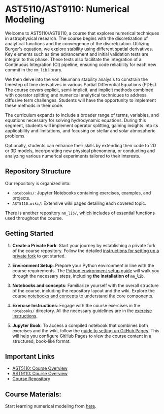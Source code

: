 # AST5110/AST9110: Numerical Modeling

Welcome to AST5110/AST9110, a course that explores numerical techniques in astrophysical research. The course begins with the discretization of analytical functions and the convergence of the discretization. Utilizing Burger's equation, we explore stability using different spatial derivatives. Key elements such as time advancement and initial validation tests are integral to this phase. These tests also facilitate the integration of a Continuous Integration (CI) pipeline, ensuring code reliability for each new commit in the `nm_lib` library.

We then delve into the von Neumann stability analysis to constrain the timestep of time derivatives in various Partial Differential Equations (PDEs). The course covers explicit, semi-implicit, and implicit methods combined with operator splitting and numerical analytical techniques to address diffusive term challenges. Students will have the opportunity to implement these methods in their code.

The curriculum expands to include a broader range of terms, variables, and equations necessary for solving hydrodynamic equations. During this segment, students will implement operator splitting, gaining insights into its applicability and limitations, and focusing on stellar and solar atmospheric problems.

Optionally, students can enhance their skills by extending their code to 2D or 3D models, incorporating new physical phenomena, or conducting and analyzing various numerical experiments tailored to their interests.

## Repository Structure

Our repository is organized into:

- `notebooks/`: Jupyter Notebooks containing exercises, examples, and projects.
- `AST5110.wiki/`: Extensive wiki pages detailing each covered topic.

There is another repository `nm_lib/`, which includes of essential functions used throughout the course.

## Getting Started

1. **Create a Private Fork**: Start your journey by establishing a private fork of the course repository. Follow the detailed [instructions for setting up a private fork](https://github.com/a04051127/AST5110/wiki/Setup-private-fork) to get started.

2. **Environment Setup**: Prepare your Python environment in line with the course requirements. The [Python environment setup guide](https://github.com/AST-Course/AST5110/wiki/Setup-python-environment) will walk you through the necessary steps, including __the installation of `nm_lib`__.

3. **Notebooks and concepts**: Familiarize yourself with the overall structure of the course, including the repository layout and the wiki. Explore the course [notebooks and concepts](https://github.com/AST-Course/AST5110/wiki/Notebooks-and-concepts) to understand the core components.

4. **Exercise Instructions**: Engage with the course exercises in the `notebooks/` directory. All the necessary guidelines are in the [exercise instructions](https://github.com/AST-Course/AST5110/wiki/Exercise-instructions).

5. **Jupyter Book**: To access a compiled notebook that combines both exercises and the wiki, follow the [guide to setting up GitHub Pages](https://github.com/AST-Course/AST5110/wiki/Setup-GitHub-pages-for-private-fork). This will help you configure GitHub Pages to view the course content in a structured, book-like format.

## Important Links

- [AST5110: Course Overview](https://www.uio.no/studier/emner/matnat/astro/AST5110/index-eng.html)
- [AST9110: Course Overview](https://www.uio.no/studier/emner/matnat/astro/AST9110/index-eng.html)
- [Course Repository](https://github.com/AST-Course/AST5110)

## Course Materials:

Start learning numerical modeling from [here](https://github.com/AST-Course/AST5110/wiki/Home).
